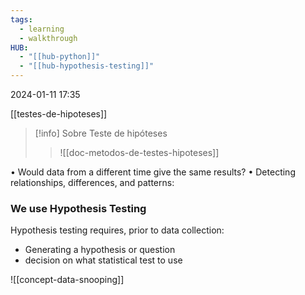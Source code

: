 ```yaml
---
tags:
  - learning
  - walkthrough
HUB:
  - "[[hub-python]]"
  - "[[hub-hypothesis-testing]]"
---
```

2024-01-11  17:35


[[testes-de-hipoteses]]

>[!info] Sobre Teste de hipóteses
>>![[doc-metodos-de-testes-hipoteses]]





• Would data from a different time give the same results?
• Detecting relationships, differences, and patterns:
### We use Hypothesis Testing
Hypothesis testing requires, prior to data collection:
- Generating a hypothesis or question
 - decision on what statistical test to use

![[concept-data-snooping]]


